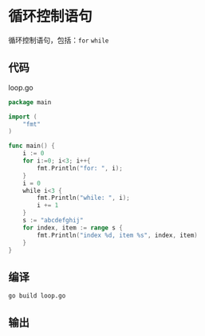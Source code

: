 # 循环控制语句

循环控制语句，包括：`for` `while`

## 代码

loop.go

```go
package main

import (
	"fmt"
)

func main() {
	i := 0
	for i:=0; i<3; i++{
		fmt.Println("for: ", i);
	}
	i = 0
	while i<3 {
		fmt.Println("while: ", i);
		i += 1
	}
	s := "abcdefghij"
	for index, item := range s {
		fmt.Println("index %d, item %s", index, item)
	}
}
```

## 编译

```
go build loop.go
```

## 输出

```

```
